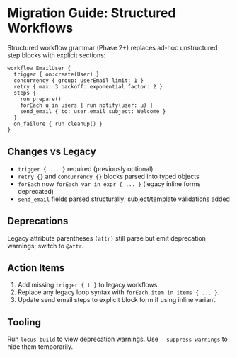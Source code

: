 # Migration Guide: Structured Workflows

Structured workflow grammar (Phase 2+) replaces ad-hoc unstructured step blocks with explicit sections:

```
workflow EmailUser {
  trigger { on:create(User) }
  concurrency { group: UserEmail limit: 1 }
  retry { max: 3 backoff: exponential factor: 2 }
  steps {
    run prepare()
    forEach u in users { run notify(user: u) }
    send_email { to: user.email subject: Welcome }
  }
  on_failure { run cleanup() }
}
```

## Changes vs Legacy
- `trigger { ... }` required (previously optional)
- `retry {}` and `concurrency {}` blocks parsed into typed objects
- `forEach` now `forEach var in expr { ... }` (legacy inline forms deprecated)
- `send_email` fields parsed structurally; subject/template validations added

## Deprecations
Legacy attribute parentheses `(attr)` still parse but emit deprecation warnings; switch to `@attr`.

## Action Items
1. Add missing `trigger { t }` to legacy workflows.
2. Replace any legacy loop syntax with `forEach item in items { ... }`.
3. Update send email steps to explicit block form if using inline variant.

## Tooling
Run `locus build` to view deprecation warnings. Use `--suppress-warnings` to hide them temporarily.
